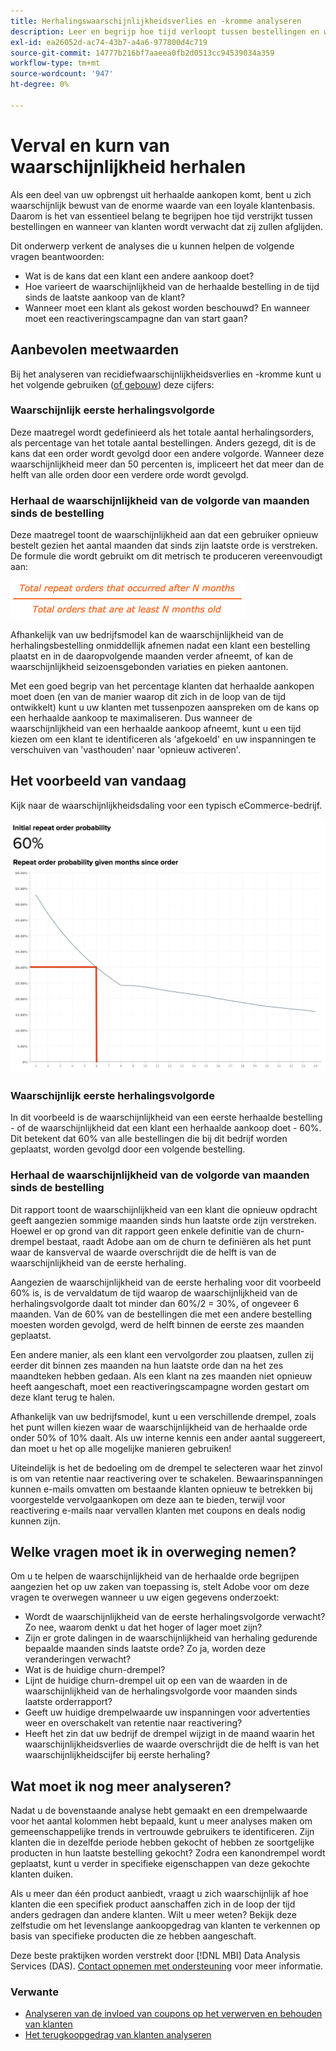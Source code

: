 ```yaml
---
title: Herhalingswaarschijnlijkheidsverlies en -kromme analyseren
description: Leer en begrijp hoe tijd verloopt tussen bestellingen en wanneer klanten naar verwachting zullen afkoelen.
exl-id: ea26052d-ac74-43b7-a4a6-977800d4c719
source-git-commit: 14777b216bf7aaeea0fb2d0513cc94539034a359
workflow-type: tm+mt
source-wordcount: '947'
ht-degree: 0%

---
```


# Verval en kurn van waarschijnlijkheid herhalen

Als een deel van uw opbrengst uit herhaalde aankopen komt, bent u zich waarschijnlijk bewust van de enorme waarde van een loyale klantenbasis. Daarom is het van essentieel belang te begrijpen hoe tijd verstrijkt tussen bestellingen en wanneer van klanten wordt verwacht dat zij zullen afglijden.

Dit onderwerp verkent de analyses die u kunnen helpen de volgende vragen beantwoorden:

* Wat is de kans dat een klant een andere aankoop doet?
* Hoe varieert de waarschijnlijkheid van de herhaalde bestelling in de tijd sinds de laatste aankoop van de klant?
* Wanneer moet een klant als gekost worden beschouwd? En wanneer moet een reactiveringscampagne dan van start gaan?

## Aanbevolen meetwaarden

Bij het analyseren van recidiefwaarschijnlijkheidsverlies en -kromme kunt u het volgende gebruiken ([of gebouw](../../data-user/reports/ess-manage-data-metrics.md)) deze cijfers:

### Waarschijnlijk eerste herhalingsvolgorde

Deze maatregel wordt gedefinieerd als het totale aantal herhalingsorders, als percentage van het totale aantal bestellingen. Anders gezegd, dit is de kans dat een order wordt gevolgd door een andere volgorde. Wanneer deze waarschijnlijkheid meer dan 50 percenten is, impliceert het dat meer dan de helft van alle orden door een verdere orde wordt gevolgd.

### Herhaal de waarschijnlijkheid van de volgorde van maanden sinds de bestelling

Deze maatregel toont de waarschijnlijkheid aan dat een gebruiker opnieuw bestelt gezien het aantal maanden dat sinds zijn laatste orde is verstreken. De formule die wordt gebruikt om dit metrisch te produceren vereenvoudigt aan:

![Herhalingskansingsformule](../../assets/Repeat_probability_formula.png)

Afhankelijk van uw bedrijfsmodel kan de waarschijnlijkheid van de herhalingsbestelling onmiddellijk afnemen nadat een klant een bestelling plaatst en in de daaropvolgende maanden verder afneemt, of kan de waarschijnlijkheid seizoensgebonden variaties en pieken aantonen.

Met een goed begrip van het percentage klanten dat herhaalde aankopen moet doen (en van de manier waarop dit zich in de loop van de tijd ontwikkelt) kunt u uw klanten met tussenpozen aanspreken om de kans op een herhaalde aankoop te maximaliseren. Dus wanneer de waarschijnlijkheid van een herhaalde aankoop afneemt, kunt u een tijd kiezen om een klant te identificeren als &#39;afgekoeld&#39; en uw inspanningen te verschuiven van &#39;vasthouden&#39; naar &#39;opnieuw activeren&#39;.

## Het voorbeeld van vandaag

Kijk naar de waarschijnlijkheidsdaling voor een typisch eCommerce-bedrijf.

![Met de waarschijnlijkheid van een eerste herhalingsvolgorde wordt de volgorde in maanden sinds de order herhaald.](../../assets/Order_probability_reports.png)

### Waarschijnlijk eerste herhalingsvolgorde

In dit voorbeeld is de waarschijnlijkheid van een eerste herhaalde bestelling - of de waarschijnlijkheid dat een klant een herhaalde aankoop doet - 60%. Dit betekent dat 60% van alle bestellingen die bij dit bedrijf worden geplaatst, worden gevolgd door een volgende bestelling.

### Herhaal de waarschijnlijkheid van de volgorde van maanden sinds de bestelling

Dit rapport toont de waarschijnlijkheid van een klant die opnieuw opdracht geeft aangezien sommige maanden sinds hun laatste orde zijn verstreken. Hoewel er op grond van dit rapport geen enkele definitie van de churn-drempel bestaat, raadt Adobe aan om de churn te definiëren als het punt waar de kansverval de waarde overschrijdt die de helft is van de waarschijnlijkheid van de eerste herhaling.

Aangezien de waarschijnlijkheid van de eerste herhaling voor dit voorbeeld 60% is, is de vervaldatum de tijd waarop de waarschijnlijkheid van de herhalingsvolgorde daalt tot minder dan 60%/2 = 30%, of ongeveer 6 maanden. Van de 60% van de bestellingen die met een andere bestelling moesten worden gevolgd, werd de helft binnen de eerste zes maanden geplaatst.

Een andere manier, als een klant een vervolgorder zou plaatsen, zullen zij eerder dit binnen zes maanden na hun laatste orde dan na het zes maandteken hebben gedaan. Als een klant na zes maanden niet opnieuw heeft aangeschaft, moet een reactiveringscampagne worden gestart om deze klant terug te halen.

Afhankelijk van uw bedrijfsmodel, kunt u een verschillende drempel, zoals het punt willen kiezen waar de waarschijnlijkheid van de herhaalde orde onder 50% of 10% daalt. Als uw interne kennis een ander aantal suggereert, dan moet u het op alle mogelijke manieren gebruiken!

Uiteindelijk is het de bedoeling om de drempel te selecteren waar het zinvol is om van retentie naar reactivering over te schakelen. Bewaarinspanningen kunnen e-mails omvatten om bestaande klanten opnieuw te betrekken bij voorgestelde vervolgaankopen om deze aan te bieden, terwijl voor reactivering e-mails naar vervallen klanten met coupons en deals nodig kunnen zijn.

## Welke vragen moet ik in overweging nemen?

Om u te helpen de waarschijnlijkheid van de herhaalde orde begrijpen aangezien het op uw zaken van toepassing is, stelt Adobe voor om deze vragen te overwegen wanneer u uw eigen gegevens onderzoekt:

* Wordt de waarschijnlijkheid van de eerste herhalingsvolgorde verwacht? Zo nee, waarom denkt u dat het hoger of lager moet zijn?
* Zijn er grote dalingen in de waarschijnlijkheid van herhaling gedurende bepaalde maanden sinds laatste orde? Zo ja, worden deze veranderingen verwacht?
* Wat is de huidige churn-drempel?
* Lijnt de huidige churn-drempel uit op een van de waarden in de waarschijnlijkheid van de herhalingsvolgorde voor maanden sinds laatste orderrapport?
* Geeft uw huidige drempelwaarde uw inspanningen voor advertenties weer en overschakelt van retentie naar reactivering?
* Heeft het zin dat uw bedrijf de drempel wijzigt in de maand waarin het waarschijnlijkheidsverlies de waarde overschrijdt die de helft is van het waarschijnlijkheidscijfer bij eerste herhaling?

## Wat moet ik nog meer analyseren?

Nadat u de bovenstaande analyse hebt gemaakt en een drempelwaarde voor het aantal kolommen hebt bepaald, kunt u meer analyses maken om gemeenschappelijke trends in vertrouwde gebruikers te identificeren. Zijn klanten die in dezelfde periode hebben gekocht of hebben ze soortgelijke producten in hun laatste bestelling gekocht? Zodra een kanondrempel wordt geplaatst, kunt u verder in specifieke eigenschappen van deze gekochte klanten duiken.

Als u meer dan één product aanbiedt, vraagt u zich waarschijnlijk af hoe klanten die een specifiek product aanschaffen zich in de loop der tijd anders gedragen dan andere klanten. Wilt u meer weten? Bekijk deze zelfstudie om het levenslange aankoopgedrag van klanten te verkennen op basis van specifieke producten die ze hebben aangeschaft.

Deze beste praktijken worden verstrekt door [!DNL MBI] Data Analysis Services (DAS). [Contact opnemen met ondersteuning](https://experienceleague.adobe.com/docs/commerce-knowledge-base/kb/troubleshooting/miscellaneous/mbi-service-policies.html?lang=en) voor meer informatie.

### Verwante

* [Analyseren van de invloed van coupons op het verwerven en behouden van klanten](../analysis/coupon-impact.md)
* [Het terugkoopgedrag van klanten analyseren](../analysis/repurchase-behavior.md)
